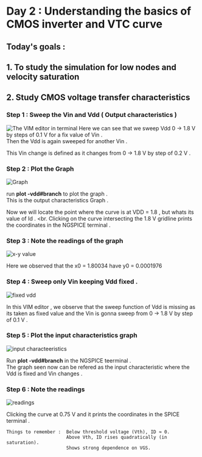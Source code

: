 # Day 2 : Understanding the basics of CMOS inverter and VTC curve
## Today's goals : 
## 1. To study the simulation for low nodes and velocity saturation 
## 2. Study CMOS voltage transfer characteristics 


### Step 1 : Sweep the Vin and  Vdd ( Output characteristics ) 
![The VIM editor in terminal](./Screenshots/A.vim_vdvs.png)
Here we can see that we sweep Vdd 0 -> 1.8 V by steps of 0.1 V for a fix value of Vin . <br> Then the Vdd is again sweeped for another Vin .

This Vin change is defined as it changes from 0 -> 1.8 V by step of 0.2 V . 

### Step 2 : Plot the **Graph** 
![Graph](./Screenshots/A.graph_vdvs.png)

run **plot -vdd#branch** to plot the graph . <br> 
This is the output characteristics Graph . 

Now we will locate the point where the curve is at VDD = 1.8 , but whats its value of Id . <br.
Clicking on the curve intersecting the 1.8 V gridline prints the coordinates in the NGSPICE terminal . 

### Step 3 : Note the readings of the graph 

![x-y value](./Screenshots/A.ng_vdvs.png)

Here  we observed that the x0 = 1.80034 have y0 = 0.0001976

### Step 4 : Sweep only Vin keeping Vdd fixed .

![fixed vdd](./Screenshots/B.vim_vgs.png)

In this VIM editor , we observe that the sweep function of Vdd is missing as its taken as fixed value and the Vin is gonna sweep from 0 -> 1.8 V by step of 0.1 V . <br>

### Step 5 :  Plot the input characteristics graph 
![input characteeristics](./Screenshots/B.graph_vgs.png)

Run **plot -vdd#branch** in the NGSPICE teerminal . <br> 
The graph seen now can be refered as the input characteristic where the Vdd is fixed and Vin changes .

### Step 6 : Note the readings 
![readings](./Screenshots/B.ng_vgs.png)

Clicking the curve at 0.75 V and it prints the coordinates in the SPICE terminal .

    Things to remember :  Below threshold voltage (Vth), ID ≈ 0.
                          Above Vth, ID rises quadratically (in saturation).
                          Shows strong dependence on VGS.


